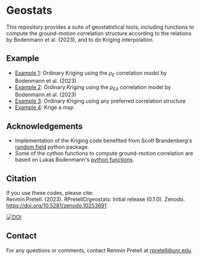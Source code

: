 # Geostats

This repository provides a suite of geostatistical tools, including functions to compute the ground-motion correlation structure according to the relations by Bodenmann et al. (2023), and to do Kriging interpolation.


## Example
- [Example 1](https://github.com/RPretellD/geostats/blob/main/Examples/Example_1.ipynb): Ordinary Kriging using the $\rho_{E}$ correlation model by Bodenmann et al. (2023)
- [Example 2](https://github.com/RPretellD/geostats/blob/main/Examples/Example_2.ipynb): Ordinary Kriging using the $\rho_{EA}$ correlation model by Bodenmann et al. (2023)
- [Example 3](https://github.com/RPretellD/geostats/blob/main/Examples/Example_3.ipynb): Ordinary Kriging using any preferred correlation structure
- [Example 4](https://github.com/RPretellD/geostats/blob/main/Examples/Example_4.ipynb): Krige a map


## Acknowledgements
- Implementation of the Kriging code benefited from Scott Brandenberg's [random field](https://github.com/sjbrandenberg/ucla_geotech_tools/tree/main/random_field) python package.
- Some of the cython functions to compute ground-motion correlation are based on Lukas Bodenmann's [python functions](https://github.com/bodlukas/ground-motion-correlation-bayes).


## Citation
If you use these codes, please cite:<br>
Renmin Pretell. (2023). RPretellD/geostats: Initial release (0.1.0). Zenodo. https://doi.org/10.5281/zenodo.10253691 <br>

[![DOI](https://zenodo.org/badge/716446689.svg)](https://zenodo.org/doi/10.5281/zenodo.10253690)

## Contact
For any questions or comments, contact Renmin Pretell at rpretell@unr.edu.